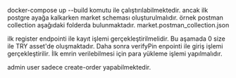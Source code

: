 docker-compose up --build komutu ile çalıştırılabilmektedir. 
ancak ilk postgre ayağa kalkarken market scheması oluşturulmalıdır. 
örnek postman collection aşağıdaki folderda bulunmaktadır.
market.postman_collection.json

ilk register endpointi ile kayıt işlemi gerçekleştirilmelidir.
Bu aşamada 0 size ile TRY asset'de oluşmaktadır.
Daha sonra verifyPin enpointi ile giriş işlemi gerçekleştirilir.
İlk emrin verilebilmesi için para yükleme işlemi yapılmalıdır. 

admin user sadece create-order yapabilmektedir.

